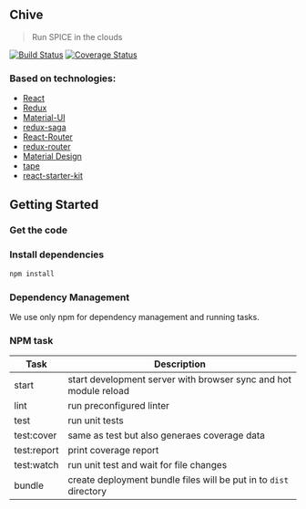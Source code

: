 ## Chive

> Run SPICE in the clouds

[![Build Status](https://travis-ci.org/jkopanski/chive.svg?branch=master)](https://travis-ci.org/jkopanski/chive)
[![Coverage Status](https://coveralls.io/repos/github/jkopanski/chive/badge.svg?branch=master)](https://coveralls.io/github/jkopanski/chive?branch=master)

### Based on technologies:

* [React](https://facebook.github.io/react/)
* [Redux](http://redux.js.org/)
* [Material-UI](http://www.material-ui.com/)
* [redux-saga](https://github.com/acdlite/redux-router)
* [React-Router](https://github.com/reactjs/react-router)
* [redux-router](https://github.com/acdlite/redux-router)
* [Material Design](http://www.google.com/design/spec/material-design/introduction.html)
* [tape](https://github.com/substack/tape)
* [react-starter-kit](https://github.com/kriasoft/react-starter-kit)

## Getting Started

### Get the code

### Install dependencies

```sh
npm install
```

### Dependency Management

We use only npm for dependency management and running tasks.

### NPM task

| Task        | Description                                  |
|-------------|----------------------------------------------|
| start       | start development server with browser sync and hot module reload                        |
| lint        | run preconfigured linter                     |
| test        | run unit tests                               |
| test:cover  | same as test but also generaes coverage data |
| test:report | print coverage report                        |
| test:watch  | run unit test and wait for file changes      |
| bundle      | create deployment bundle files will be put in to `dist` directory     |
